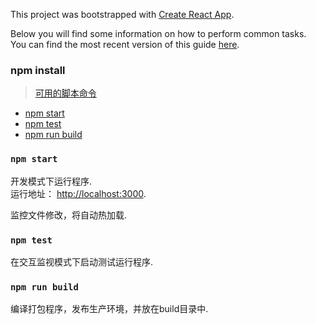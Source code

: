 This project was bootstrapped with [Create React App](https://github.com/facebookincubator/create-react-app).

Below you will find some information on how to perform common tasks.<br>
You can find the most recent version of this guide [here](https://github.com/facebookincubator/create-react-app/blob/master/packages/react-scripts/template/README.md).

### **npm install**

> [可用的脚本命令](#available-scripts)
  - [npm start](#npm-start)
  - [npm test](#npm-test)
  - [npm run build](#npm-run-build)

### `npm start`

开发模式下运行程序.<br>
运行地址： [http://localhost:3000](http://localhost:3000).

监控文件修改，将自动热加载.<br>

### `npm test`

在交互监视模式下启动测试运行程序.


### `npm run build`

编译打包程序，发布生产环境，并放在build目录中.





